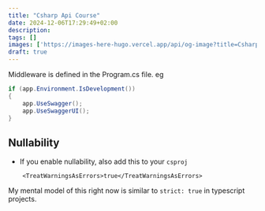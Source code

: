 ```yaml
---
title: "Csharp Api Course"
date: 2024-12-06T17:29:49+02:00
description: 
tags: []
images: ['https://images-here-hugo.vercel.app/api/og-image?title=Csharp+Api+Course']
draft: true
---
```


Middleware is defined in the Program.cs file. eg
```cs
if (app.Environment.IsDevelopment())
{
    app.UseSwagger();
    app.UseSwaggerUI();
}
```

## Nullability
- If you enable nullability, also add this to your `csproj`

```
    <TreatWarningsAsErrors>true</TreatWarningsAsErrors>
```

My mental model of this right now is similar to `strict: true` in typescript projects.